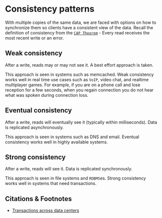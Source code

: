 # Consistency patterns
With multiple copies of the same data, we are faced with options on how to synchronize them so clients have a consistent view of the data. Recall the definition of consistency from the [`CAP Theorem`](./application-layer.md) - Every read receives the most recent write or an error.

## Weak consistency
After a write, reads may or may not see it. A best effort approach is taken.

This approach is seen in systems such as memcached. Weak consistency works well in real time use cases such as `VoIP`, video chat, and realtime multiplayer games. For example, if you are on a phone call and lose reception for a few seconds, when you regain connection you do not hear what was spoken during connection loss.

## Eventual consistency
After a write, reads will eventually see it (typically within milliseconds). Data is replicated asynchronously.

This approach is seen in systems such as DNS and email. Eventual consistency works well in highly available systems.

## Strong consistency
After a write, reads will see it. Data is replicated synchronously.

This approach is seen in file systems and `RDBMS`es. Strong consistency works well in systems that need transactions.

## Citations & Footnotes
- [Transactions across data centers](http://snarfed.org/transactions_across_datacenters_io.html)
